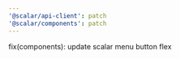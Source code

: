 ```yaml
---
'@scalar/api-client': patch
'@scalar/components': patch
---
```


fix(components): update scalar menu button flex
